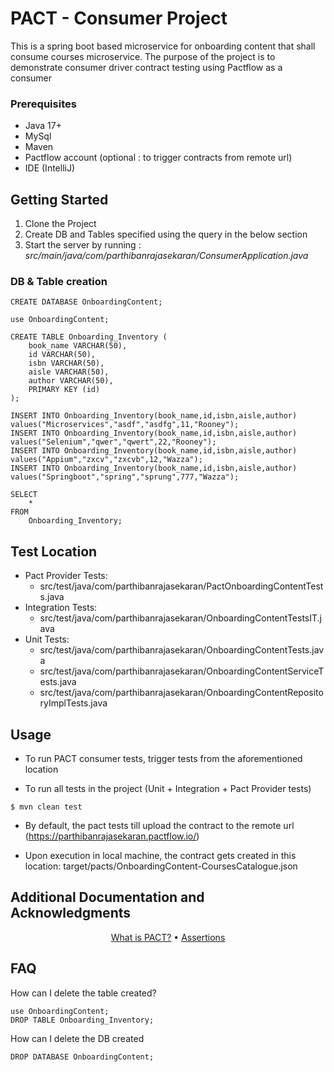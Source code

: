 # PACT - Consumer Project

This is a spring boot based microservice for onboarding content that shall consume courses microservice. The purpose of the project is to demonstrate consumer driver contract testing using Pactflow as a consumer

### Prerequisites

* Java 17+
* MySql
* Maven
* Pactflow account (optional : to trigger contracts from remote url)
* IDE (IntelliJ)

## Getting Started

1. Clone the Project
2. Create DB and Tables specified using the query in the below section
3. Start the server by running : *src/main/java/com/parthibanrajasekaran/ConsumerApplication.java*

### DB & Table creation

```roomsql
CREATE DATABASE OnboardingContent;

use OnboardingContent;

CREATE TABLE Onboarding_Inventory (
    book_name VARCHAR(50),
    id VARCHAR(50),
    isbn VARCHAR(50),
    aisle VARCHAR(50),
    author VARCHAR(50),
    PRIMARY KEY (id)
);

INSERT INTO Onboarding_Inventory(book_name,id,isbn,aisle,author) values("Microservices","asdf","asdfg",11,"Rooney");
INSERT INTO Onboarding_Inventory(book_name,id,isbn,aisle,author) values("Selenium","qwer","qwert",22,"Rooney");
INSERT INTO Onboarding_Inventory(book_name,id,isbn,aisle,author) values("Appium","zxcv","zxcvb",12,"Wazza");
INSERT INTO Onboarding_Inventory(book_name,id,isbn,aisle,author) values("Springboot","spring","sprung",777,"Wazza");

SELECT 
    *
FROM
    Onboarding_Inventory;
```

## Test Location
* Pact Provider Tests:
  - src/test/java/com/parthibanrajasekaran/PactOnboardingContentTests.java
* Integration Tests: 
  - src/test/java/com/parthibanrajasekaran/OnboardingContentTestsIT.java
* Unit Tests: 
  - src/test/java/com/parthibanrajasekaran/OnboardingContentTests.java
  - src/test/java/com/parthibanrajasekaran/OnboardingContentServiceTests.java
  - src/test/java/com/parthibanrajasekaran/OnboardingContentRepositoryImplTests.java

## Usage

* To run PACT consumer tests, trigger tests from the aforementioned location

* To run all tests in the project (Unit + Integration + Pact Provider tests)
```
$ mvn clean test
```
* By default, the pact tests till upload the contract to the remote url (https://parthibanrajasekaran.pactflow.io/)

* Upon execution in local machine, the contract gets created in this location: target/pacts/OnboardingContent-CoursesCatalogue.json

## Additional Documentation and Acknowledgments

<p align="center">
  <a href="https://docs.pact.io/">What is PACT?</a> •
  <a href="https://junit.org/junit5/docs/current/user-guide/">Assertions</a>
</p>

## FAQ
How can I delete the table created?
```roomsql
use OnboardingContent;
DROP TABLE Onboarding_Inventory;
```

How can I delete the DB created
```roomsql
DROP DATABASE OnboardingContent;
```